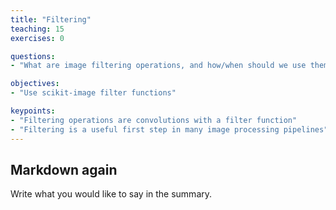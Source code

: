 ```yaml
---
title: "Filtering"
teaching: 15
exercises: 0

questions:
- "What are image filtering operations, and how/when should we use them?"

objectives:
- "Use scikit-image filter functions"

keypoints:
- "Filtering operations are convolutions with a filter function"
- "Filtering is a useful first step in many image processing pipelines"
---
```


## Markdown again

Write what you would like to say in the summary.
